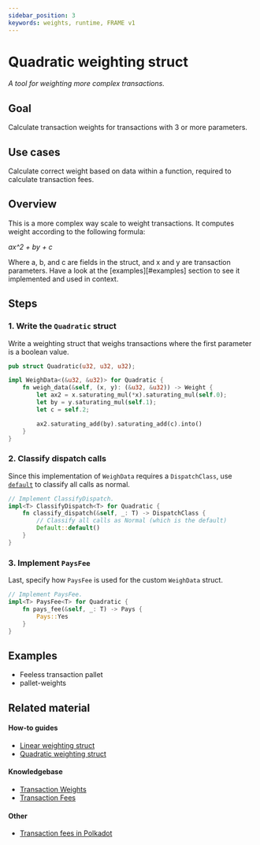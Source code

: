 ```yaml
---
sidebar_position: 3
keywords: weights, runtime, FRAME v1
---
```


# Quadratic weighting struct

_A tool for weighting more complex transactions._

## Goal

Calculate transaction weights for transactions with 3 or more parameters.

## Use cases

Calculate correct weight based on data within a function, required to calculate transaction fees.

## Overview

This is a more complex way scale to weight transactions. It computes weight according to the following formula:

_a*x^2 + b*y + c_

Where a, b, and c are fields in the struct, and x and y are transaction parameters. Have a look at the [examples][#examples]
section to see it implemented and used in context.

## Steps

### 1. Write the `Quadratic` struct

Write a weighting struct that weighs transactions where the first parameter is a boolean value.

```rust
pub struct Quadratic(u32, u32, u32);

impl WeighData<(&u32, &u32)> for Quadratic {
	fn weigh_data(&self, (x, y): (&u32, &u32)) -> Weight {
		let ax2 = x.saturating_mul(*x).saturating_mul(self.0);
		let by = y.saturating_mul(self.1);
		let c = self.2;

		ax2.saturating_add(by).saturating_add(c).into()
	}
}
```

### 2. Classify dispatch calls

Since this implementation of `WeighData` requires a `DispatchClass`, use [`default`][dispatchclass-rustdocs] to classify all calls as normal.

```rust
// Implement ClassifyDispatch.
impl<T> ClassifyDispatch<T> for Quadratic {
	fn classify_dispatch(&self, _: T) -> DispatchClass {
		// Classify all calls as Normal (which is the default)
		Default::default()
	}
}
```

### 3. Implement `PaysFee`

Last, specify how `PaysFee` is used for the custom `WeighData` struct.

```rust
// Implement PaysFee.
impl<T> PaysFee<T> for Quadratic {
	fn pays_fee(&self, _: T) -> Pays {
		Pays::Yes
	}
}
```

## Examples

- Feeless transaction pallet
- pallet-weights

## Related material

#### How-to guides

- [Linear weighting struct](./linear-weight-struct)
- [Quadratic weighting struct](../300/quadratic-weight-struct)

#### Knowledgebase

- [Transaction Weights](https://substrate.dev/docs/en/knowledgebase/learn-substrate/weight)
- [Transaction Fees](https://substrate.dev/docs/en/knowledgebase/runtime/fees)

#### Other

- [Transaction fees in Polkadot](https://wiki.polkadot.network/docs/en/learn-transaction-fees)

[dispatchclass-rustdocs]: https://substrate.dev/rustdocs/latest/frame_support/weights/enum.DispatchClass.html
